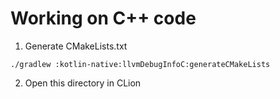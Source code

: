 # Working on C++ code

1. Generate CMakeLists.txt
```
./gradlew :kotlin-native:llvmDebugInfoC:generateCMakeLists
```
2. Open this directory in CLion
